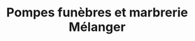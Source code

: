 ---
title: "Pompes funèbres et marbrerie Mélanger"
url: /sille-le-guillaume/pompes-funebres-et-marbrerie-melanger/
shop: Bestattungen
---
